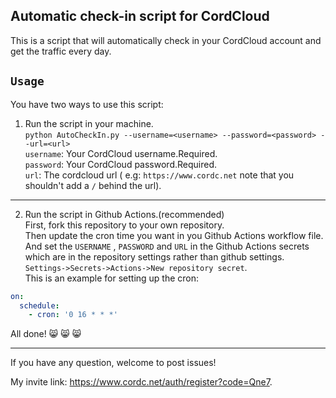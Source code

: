 ## Automatic check-in script for CordCloud

This is a script that will automatically check in your CordCloud account and get the traffic every day.

## `Usage`
You have two ways to use this script:

1. Run the script in your machine.  
`python AutoCheckIn.py --username=<username> --password=<password> --url=<url>`  
`username`: Your CordCloud username.Required.  
`password`: Your CordCloud password.Required.  
`url`: The cordcloud url ( e.g: `https://www.cordc.net` note that you shouldn't add a `/` behind the url).  
***
2. Run the script in Github Actions.(recommended)  
First, fork this repository to your own repository.  
Then update the cron time you want in you Github Actions workflow file.  
And set the `USERNAME` , `PASSWORD` and `URL` in the Github Actions secrets  which are in the repository settings rather than github settings.
`Settings->Secrets->Actions->New repository secret`.  
This is an example for setting up the cron:
```yaml
on:
  schedule:
    - cron: '0 16 * * *'
```
All done! :smile_cat: :smile_cat: :smile_cat:
***

If you have any question, welcome to post issues!

My invite link: <https://www.cordc.net/auth/register?code=Qne7>.
